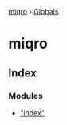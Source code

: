 [miqro](README.md) › [Globals](globals.md)

# miqro

## Index

### Modules

* ["index"](modules/_index_.md)
